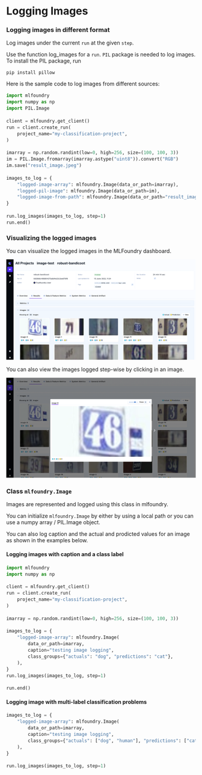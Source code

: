 # Logging Images

### Logging images in different format

Log images under the current `run` at the given `step`.

Use the function log_images for a `run`. 
`PIL` package is needed to log images. To install the PIL package, run 
```
pip install pillow
```

Here is the sample code to log images from different sources:

```python
import mlfoundry
import numpy as np
import PIL.Image

client = mlfoundry.get_client()
run = client.create_run(
    project_name="my-classification-project",
)

imarray = np.random.randint(low=0, high=256, size=(100, 100, 3))
im = PIL.Image.fromarray(imarray.astype("uint8")).convert("RGB")
im.save("result_image.jpeg")

images_to_log = {
    "logged-image-array": mlfoundry.Image(data_or_path=imarray),
    "logged-pil-image": mlfoundry.Image(data_or_path=im),
    "logged-image-from-path": mlfoundry.Image(data_or_path="result_image.jpeg"),
}

run.log_images(images_to_log, step=1)
run.end()
```

### Visualizing the logged images

You can visualize the logged images in the MLFoundry dashboard.

![Logged Images](../../assets/log-image.png)

You can also view the images logged step-wise by clicking in an image.

![Viusalizing imgage at different steps](../../assets/log-image-step.png)


### Class `mlfoundry.Image`

Images are represented and logged using this class in mlfoundry.

You can initialize `mlfoundry.Image` by either by using a local path or you can use a numpy array / PIL.Image object.

You can also log caption and the actual and prodicted values for an image as shown in the examples below.

#### Logging images with caption and a class label 

```python
import mlfoundry
import numpy as np

client = mlfoundry.get_client()
run = client.create_run(
    project_name="my-classification-project",
)

imarray = np.random.randint(low=0, high=256, size=(100, 100, 3))

images_to_log = {
    "logged-image-array": mlfoundry.Image(
        data_or_path=imarray,
        caption="testing image logging",
        class_groups={"actuals": "dog", "predictions": "cat"},
    ),
}
run.log_images(images_to_log, step=1)

run.end()
```

#### Logging image with multi-label classification problems
```python
images_to_log = {
    "logged-image-array": mlfoundry.Image(
        data_or_path=imarray,
        caption="testing image logging",
        class_groups={"actuals": ["dog", "human"], "predictions": ["cat", "human"]},
    ),
}

run.log_images(images_to_log, step=1)
```